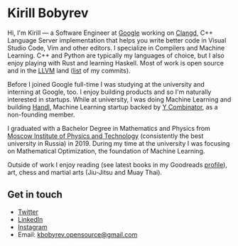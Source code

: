 # Kirill Bobyrev

Hi, I'm Kirill — a Software Engineer at [Google](https://about.google/) working
on [Clangd](https://clangd.llvm.org), C++ Language Server implementation that
helps you write better code in Visual Studio Code, Vim and other editors.  I
specialize in Compilers and Machine Learning. C++ and Python are typically my
languages of choice, but I also enjoy playing with Rust and learning Haskell.
Most of work is open source and in the [LLVM](https://llvm.org/) land
([list](https://github.com/llvm/llvm-project/commits?author=kirillbobyrev) of
my commits).

Before I joined Google full-time I was studying at the university and
interning at Google, too. I enjoy building products and so I'm naturally
interested in startups. While at university, I was doing Machine Learning and
building [Handl](https://www.ycombinator.com/companies/13504),
Machine Learning startup backed by [Y Combinator](https://www.ycombinator.com/),
as a non-founding member.

I graduated with a Bachelor Degree in Mathematics and Physics from
[Moscow Institute of Physics and Technology](https://mipt.ru/english/about/about-mipt/)
(consistently the best university in Russia) in 2019. During my time at the
university I was focusing on Mathematical Optimization, the foundation of
Machine Learning.

Outside of work I enjoy reading (see latest books in my Goodreads
[profile](https://www.goodreads.com/kirillbobyrev)), art, chess and martial
arts (Jiu-Jitsu and Muay Thai).

## Get in touch

* [Twitter](https://twitter.com/kirillbobyrev)
* [LinkedIn](https://linkedin.com/in/kirillbobyrev)
* [Instagram](https://instagram.com/cybobyrev)
* Email: kbobyrev.opensource@gmail.com
